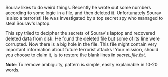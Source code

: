 Sourav likes to do weird things. Recently he wrote out some numbers according to some logic in a file, and then deleted it. Unfortunately Sourav is also a terrorist! He was investigated by a top secret spy who managed to steal Sourav's laptop. 

This spy tried to decipher the secrets of Sourav's laptop and recovered deleted data from disk. He found the deleted file but some of its line were corrupted. Now there is a big hole in the file. This file might contain very important information about future terrorist attacks! Your mission, should you choose to claim it, is to restore the blank lines in *secret_file.txt*.

__Note__: To remove ambiguity, pattern is simple, easily explainable in 10-20 words.
